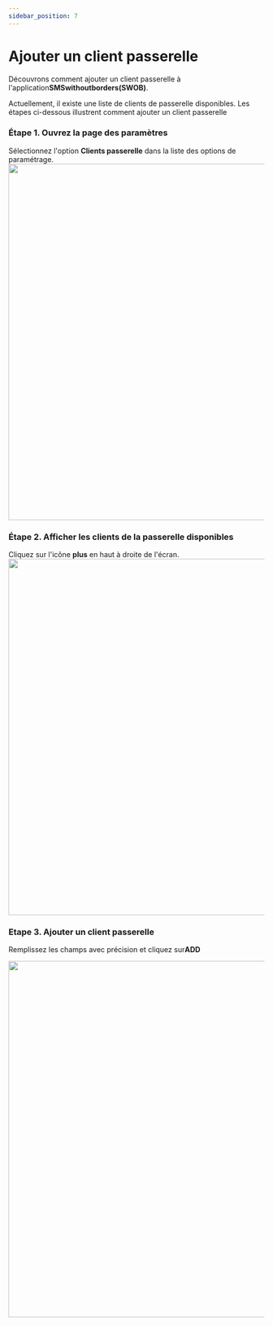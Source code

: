 ```yaml
---
sidebar_position: 7
---
```


# Ajouter un client passerelle

Découvrons comment ajouter un client passerelle à l'application**SMSwithoutborders(SWOB)**.

Actuellement, il existe une liste de clients de passerelle disponibles. Les étapes ci-dessous illustrent comment ajouter un client passerelle

### Étape 1. Ouvrez la page des paramètres
Sélectionnez l'option **Clients passerelle** dans la liste des options de paramétrage.
<img src="/img/settings .png" height="700" />

### Étape 2. Afficher les clients de la passerelle disponibles
Cliquez sur l'icône **plus** en haut à droite de l'écran.
<img src="gatewayClient.png" height="700" />

### Etape 3. Ajouter un client passerelle

Remplissez les champs avec précision et cliquez sur**ADD**

<img src="/img/gateway2.png" height="700" />
